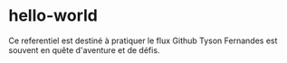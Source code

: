 # hello-world
Ce referentiel est destiné à pratiquer le flux Github
Tyson Fernandes est souvent en quête d'aventure et de défis.
